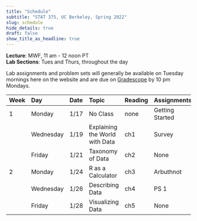 ```yaml
---
title: "Schedule"
subtitle: "STAT 375, UC Berkeley, Spring 2022"
slug: schedule
hide_details: true
draft: false
show_title_as_headline: true
---
```


**Lecture**: MWF, 11 am - 12 noon PT  
**Lab Sections**: Tues and Thurs, throughout the day 

Lab assignments and problem sets will generally be available on Tuesday mornings here on the website and are due on [Gradescope](https://www.gradescope.com) by 10 pm Mondays.

<table class="table table-hover" style="margin-left: auto; margin-right: auto;">
<thead>
<tr>
<th style="text-align:left;">
Week
</th>
<th style="text-align:left;">
Day
</th>
<th style="text-align:left;">
Date
</th>
<th style="text-align:left;">
Topic
</th>
<th style="text-align:left;">
Reading
</th>
<th style="text-align:left;">
Assignments
</th>
</tr>
</thead>
<tbody>
<tr>
<td style="text-align:left;">
1
</td>
<td style="text-align:left;">
Monday
</td>
<td style="text-align:left;">
1/17
</td>
<td style="text-align:left;">
No Class
</td>
<td style="text-align:left;">
none
</td>
<td style="text-align:left;">
<span style="     ">Getting Started</span>
</td>
</tr>
<tr>
<td style="text-align:left;">
</td>
<td style="text-align:left;">
Wednesday
</td>
<td style="text-align:left;">
1/19
</td>
<td style="text-align:left;">
Explaining the World with Data
</td>
<td style="text-align:left;">
ch1
</td>
<td style="text-align:left;">
<span style="     ">Survey</span>
</td>
</tr>
<tr>
<td style="text-align:left;">
</td>
<td style="text-align:left;">
Friday
</td>
<td style="text-align:left;">
1/21
</td>
<td style="text-align:left;">
Taxonomy of Data
</td>
<td style="text-align:left;">
ch2
</td>
<td style="text-align:left;">
<span style="     ">None</span>
</td>
</tr>
<tr>
<td style="text-align:left;">
2
</td>
<td style="text-align:left;">
Monday
</td>
<td style="text-align:left;">
1/24
</td>
<td style="text-align:left;">
R as a Calculator
</td>
<td style="text-align:left;">
ch3
</td>
<td style="text-align:left;">
<span style="     ">Arbuthnot</span>
</td>
</tr>
<tr>
<td style="text-align:left;">
</td>
<td style="text-align:left;">
Wednesday
</td>
<td style="text-align:left;">
1/26
</td>
<td style="text-align:left;">
Describing Data
</td>
<td style="text-align:left;">
ch4
</td>
<td style="text-align:left;">
<span style="     ">PS 1</span>
</td>
</tr>
<tr>
<td style="text-align:left;">
</td>
<td style="text-align:left;">
Friday
</td>
<td style="text-align:left;">
1/28
</td>
<td style="text-align:left;">
Visualizing Data
</td>
<td style="text-align:left;">
ch5
</td>
<td style="text-align:left;">
<span style="     ">None</span>
</td>
</tr>
</tbody>
</table>
